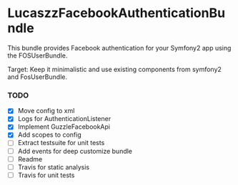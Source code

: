LucaszzFacebookAuthenticationBundle
======

This bundle provides Facebook authentication for your Symfony2 app using the FOSUserBundle.

Target: Keep it minimalistic and use existing components from symfony2 and FosUserBundle.

### TODO
- [x] Move config to xml
- [x] Logs for AuthenticationListener
- [x] Implement GuzzleFacebookApi
- [x] Add scopes to config
- [ ] Extract testsuite for unit tests
- [ ] Add events for deep customize bundle
- [ ] Readme
- [ ] Travis for static analysis
- [ ] Travis for unit tests